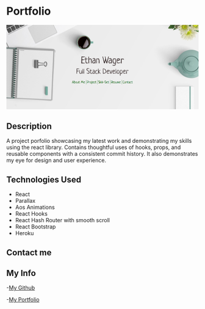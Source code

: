 # Portfolio

![Heading](./portfolio/public/images/websiteDemo.png)

## Description

A project porfolio showcasing my latest work and demonstrating my skills using the react library. Contains thoughtful uses of hooks, props, and reusable components with a consistent commit history. It also demonstrates my eye for design and user experience.

## Technologies Used

- React
- Parallax
- Aos Animations
- React Hooks
- React Hash Router with smooth scroll
- React Bootstrap
- Heroku

## Contact me

## My Info

-[My Github ](https://github.com/Ewager1)

-[My Portfolio](https://ewager1.github.io/gitPortfolio/)
